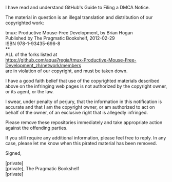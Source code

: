 I have read and understand GitHub's Guide to Filing a DMCA Notice.

The material in question is an illegal translation and distribution of
our copyrighted work:

tmux: Productive Mouse-Free Development, by Brian Hogan  
Published by The Pragmatic Bookshelf, 2012-02-29  
ISBN 978-1-93435-696-8  
**  
ALL of the forks listed at  
https://github.com/aqua7regia/tmux-Productive-Mouse-Free-Development_zh/network/members  
are in violation of our copyright, and must be taken down.

I have a good faith belief that use of the copyrighted materials
described above on the infringing web pages is not authorized by the
copyright owner, or its agent, or the law.

I swear, under penalty of perjury, that the information in this
notification is accurate and that I am the copyright owner, or am
authorized to act on behalf of the owner, of an exclusive right that is
allegedly infringed.

Please remove these repositories immediately and take appropriate action
against the offending parties.

If you still require any additional information, please feel free to
reply. In any case, please let me know when this pirated material has
been removed.

Signed,

[private]  
[private], The Pragmatic Bookshelf  
[private]  


